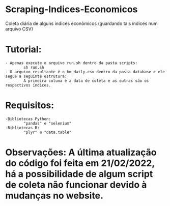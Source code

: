 # Scraping-Indices-Economicos
Coleta diária de alguns índices econômicos (guardando tais índices num arquivo CSV)

# Tutorial:
    - Apenas execute o arquivo run.sh dentro da pasta scripts:
            sh run.sh
    - O arquivo resultante é o bm_daily.csv dentro da pasta database e ele segue a seguinte estrutura:
            A primeira coluna é a data de coleta e as outras são os respectivos índices.

# Requisitos:
    -Bibliotecas Python:
            "pandas" e "selenium"
    -Bibliotecas R:
            "plyr" e "data.table"


 # Observações: A última atualização do código foi feita em 21/02/2022, há a possibilidade de algum script de coleta não funcionar devido à mudanças no website.
